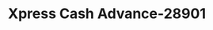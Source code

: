 ---
f_zip-code: 37072
f_state-code: TN
title: Xpress Cash Advance-28901
f_phone: 615-859-1003
f_city-only: Goodlettsville
f_address: 311 South Main Street Suite B Goodlettsville
f_location-unique-id: '28901'
slug: xpress-cash-advance-28901
updated-on: '2024-05-30T13:46:58.046Z'
created-on: '2024-05-30T13:36:59.803Z'
published-on: '2024-05-30T13:54:32.469Z'
f_city-state: cms/city/goodlettsville-tn.md
f_company: cms/company/xpress-cash-advance.md
f_state: cms/state/tennessee.md
layout: '[payday-loan].html'
tags: payday-loan
---